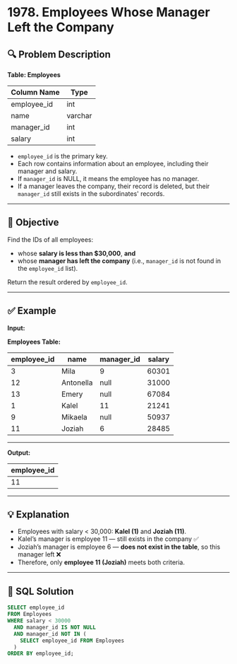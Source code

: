 # 1978. Employees Whose Manager Left the Company

## 🔍 Problem Description

**Table: Employees**

| Column Name | Type     |
|-------------|----------|
| employee_id | int      |
| name        | varchar  |
| manager_id  | int      |
| salary      | int      |

- `employee_id` is the primary key.
- Each row contains information about an employee, including their manager and salary.
- If `manager_id` is NULL, it means the employee has no manager.
- If a manager leaves the company, their record is deleted, but their `manager_id` still exists in the subordinates' records.

---

## 🧠 Objective

Find the IDs of all employees:
- whose **salary is less than $30,000**, **and**
- whose **manager has left the company** (i.e., `manager_id` is not found in the `employee_id` list).

Return the result ordered by `employee_id`.

---

## ✅ Example

**Input:**

**Employees Table:**

| employee_id | name      | manager_id | salary |
|-------------|-----------|------------|--------|
| 3           | Mila      | 9          | 60301  |
| 12          | Antonella | null       | 31000  |
| 13          | Emery     | null       | 67084  |
| 1           | Kalel     | 11         | 21241  |
| 9           | Mikaela   | null       | 50937  |
| 11          | Joziah    | 6          | 28485  |

---

**Output:**

| employee_id |
|-------------|
| 11          |

---

## 💡 Explanation

- Employees with salary < 30,000: **Kalel (1)** and **Joziah (11)**.
- Kalel’s manager is employee 11 — still exists in the company ✅
- Joziah’s manager is employee 6 — **does not exist in the table**, so this manager left ❌
- Therefore, only **employee 11 (Joziah)** meets both criteria.

---

## 🧾 SQL Solution

```sql
SELECT employee_id
FROM Employees
WHERE salary < 30000
  AND manager_id IS NOT NULL
  AND manager_id NOT IN (
    SELECT employee_id FROM Employees
  )
ORDER BY employee_id;
